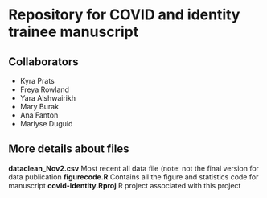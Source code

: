 # Repository for COVID and identity trainee manuscript

## Collaborators
- Kyra Prats
- Freya Rowland
- Yara Alshwairikh
- Mary Burak
- Ana Fanton
- Marlyse Duguid

## More details about files

**dataclean_Nov2.csv** Most recent all data file (note: not the final version for data publication
**figurecode.R** Contains all the figure and statistics code for manuscript
**covid-identity.Rproj** R project associated with this project
